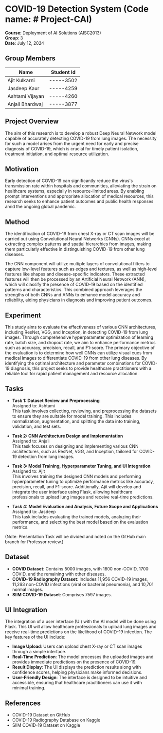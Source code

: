 # COVID-19 Detection System (Code name: # Project-CAI)


**Course**: Deployment of AI Solutions (AISC2013)  
**Group**: 3  
**Date**: July 12, 2024

## Group Members

| Name             | Student Id |
|------------------|------------|
| Ajit Kulkarni    | -----3502  |
| Jasdeep Kaur     | -----4259  |
| Ashtami Vijayan  | -----4260  |
| Anjali Bhardwaj  | -----3877  |

## Project Overview

The aim of this research is to develop a robust Deep Neural Network model capable of accurately detecting COVID-19 from lung images. The necessity for such a model arises from the urgent need for early and precise diagnosis of COVID-19, which is crucial for timely patient isolation, treatment initiation, and optimal resource utilization.

## Motivation

Early detection of COVID-19 can significantly reduce the virus's transmission rate within hospitals and communities, alleviating the strain on healthcare systems, especially in resource-limited areas. By enabling prompt interventions and appropriate allocation of medical resources, this research seeks to enhance patient outcomes and public health responses amid the ongoing global pandemic.

## Method

The identification of COVID-19 from chest X-ray or CT scan images will be carried out using Convolutional Neural Networks (CNNs). CNNs excel at extracting complex patterns and spatial hierarchies from images, making them particularly effective in distinguishing COVID-19 from other lung diseases.

The CNN component will utilize multiple layers of convolutional filters to capture low-level features such as edges and textures, as well as high-level features like shapes and disease-specific indicators. These extracted features will then be processed by an Artificial Neural Network (ANN), which will classify the presence of COVID-19 based on the identified patterns and characteristics. This combined approach leverages the strengths of both CNNs and ANNs to enhance model accuracy and reliability, aiding physicians in diagnosis and improving patient outcomes.

## Experiment

This study aims to evaluate the effectiveness of various CNN architectures, including ResNet, VGG, and Inception, in detecting COVID-19 from lung images. Through comprehensive hyperparameter optimization of learning rate, batch size, and dropout rate, we aim to enhance performance metrics such as accuracy, precision, recall, and F1-score. The primary objective of the evaluation is to determine how well CNNs can utilize visual cues from medical images to differentiate COVID-19 from other lung diseases. By identifying the optimal architecture and parameter combinations for COVID-19 diagnosis, this project seeks to provide healthcare practitioners with a reliable tool for rapid patient management and resource allocation.

## Tasks

- **Task 1: Dataset Review and Preprocessing**  
  Assigned to: Ashtami  
  This task involves collecting, reviewing, and preprocessing the datasets to ensure they are suitable for model training. This includes normalization, augmentation, and splitting the data into training, validation, and test sets.

- **Task 2: CNN Architecture Design and Implementation**  
  Assigned to: Anjali  
  This task focuses on designing and implementing various CNN architectures, such as ResNet, VGG, and Inception, tailored for COVID-19 detection from lung images.

- **Task 3: Model Training, Hyperparameter Tuning, and UI Integration**  
  Assigned to: Ajit  
  This involves training the designed CNN models and performing hyperparameter tuning to optimize performance metrics like accuracy, precision, recall, and F1-score. Additionally, Ajit will develop and integrate the user interface using Flask, allowing healthcare professionals to upload lung images and receive real-time predictions.

- **Task 4: Model Evaluation and Analysis, Future Scope and Applications**  
  Assigned to: Jasdeep  
  This task includes evaluating the trained models, analyzing their performance, and selecting the best model based on the evaluation metrics.

(Note: Presentation Task will be divided and noted on the GitHub main branch for Professor review.)

## Dataset

- **COVID Dataset**: Contains 5000 images, with 1800 non-COVID, 1700 COVID, and the remaining with other diseases.
- **COVID-19 Radiography Dataset**: Includes 11,956 COVID-19 images, 11,263 non-COVID infections (viral or bacterial pneumonia), and 10,701 normal images.
- **SIIM COVID-19 Dataset**: Comprises 7597 images.

## UI Integration

The integration of a user interface (UI) with the AI model will be done using Flask. This UI will allow healthcare professionals to upload lung images and receive real-time predictions on the likelihood of COVID-19 infection. The key features of the UI include:

- **Image Upload**: Users can upload chest X-ray or CT scan images through a simple interface.
- **Real-Time Prediction**: The model processes the uploaded images and provides immediate predictions on the presence of COVID-19.
- **Result Display**: The UI displays the prediction results along with confidence scores, helping physicians make informed decisions.
- **User-Friendly Design**: The interface is designed to be intuitive and accessible, ensuring that healthcare practitioners can use it with minimal training.

## References

- COVID-19 Dataset on GitHub
- COVID-19 Radiography Database on Kaggle
- SIIM COVID-19 Dataset on Kaggle
